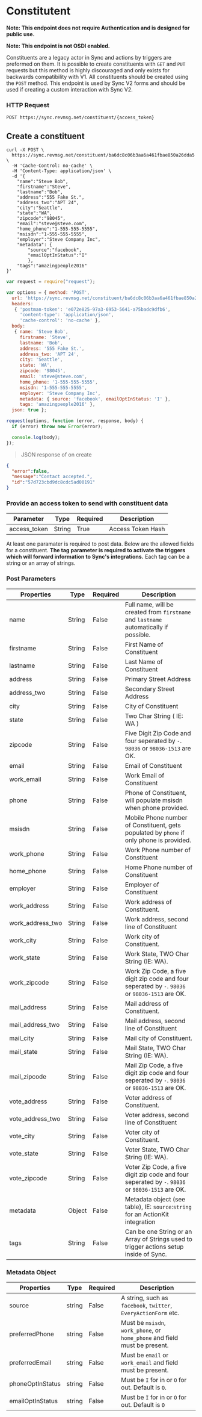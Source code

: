 # Constitutent

**Note: This endpoint does not require Authentication and is designed for public use.**

**Note: This endpoint is not OSDI enabled.**

Constituents are a legacy actor in Sync and actions by triggers are preformed on them.
It is possible to create constituents with `GET` and `PUT` requests but this method is highly discouraged and only exists for backwards compatibility with V1. All constituents should be created using the `POST` method. This endpoint is used by Sync V2 forms and should be used if creating a custom interaction with Sync V2.

### HTTP Request
`POST https://sync.revmsg.net/constituent/{access_token}`

## Create a constituent
```shell
curl -X POST \
  https://sync.revmsg.net/constituent/ba6dc8c06b3aa6a461fbae850a26dda5 \
  -H 'Cache-Control: no-cache' \
  -H 'Content-Type: application/json' \
  -d '{
	"name":"Steve Bob",
	"firstname":"Steve",
	"lastname":"Bob",
	"address":"555 Fake St.",
	"address_two":"APT 24",
	"city":"Seattle",
	"state":"WA",
	"zipcode":"98045",
	"email":"steve@steve.com",
	"home_phone":"1-555-555-5555",
	"msisdn":"1-555-555-5555",
	"employer":"Steve Company Inc",
	"metadata": {
		"source":"facebook",
		"emailOptInStatus":"I"
		},
	"tags":"amazingpeople2016"
}'
```

```javascript
var request = require("request");

var options = { method: 'POST',
  url: 'https://sync.revmsg.net/constituent/ba6dc8c06b3aa6a461fbae850a26dda5',
  headers: 
   { 'postman-token': 'e072e825-97a3-6953-5641-a75badc9dfb6',
     'content-type': 'application/json',
     'cache-control': 'no-cache' },
  body: 
   { name: 'Steve Bob',
     firstname: 'Steve',
     lastname: 'Bob',
     address: '555 Fake St.',
     address_two: 'APT 24',
     city: 'Seattle',
     state: 'WA',
     zipcode: '98045',
     email: 'steve@steve.com',
     home_phone: '1-555-555-5555',
     msisdn: '1-555-555-5555',
     employer: 'Steve Company Inc',
     metadata: { source: 'facebook', emailOptInStatus: 'I' },
     tags: 'amazingpeople2016' },
  json: true };

request(options, function (error, response, body) {
  if (error) throw new Error(error);

  console.log(body);
});
```

> JSON response of on create

```json
{
  "error":false,
  "message":"Contact accepted.",
  "id":"57d723cbd9dc8cdc5ad00191"
}
```

### Provide an access token to send with constituent data

| Parameter      | Type   | Required | Description             
| -------------- | ------ | -------- | ------------------------------- 
| access_token   | String | True     | Access Token Hash  

At least one paramater is required to post data. Below are the allowed fields for a constituent. **The tag parameter is required to activate the triggers which will forward information to Sync's integrations.** Each tag can be a string or an array of strings.

### Post Parameters

| Properties          | Type     | Required | Description |
| --------------------| -------- | -------- | ---------------------------------------------------------------------------------------- |
| name                | String   | False    | Full name, will be created from `firstname` and `lastname` automatically if possible.    |
| firstname           | String   | False    | First Name of Constituent |
| lastname            | String   | False    | Last Name of Constituent |
| address             | String   | False    | Primary Street Address |
| address_two         | String   | False    | Secondary Street Address|
| city                | String   | False    | City of Constituent |
| state               | String   | False    | Two Char String ( IE: WA ) |
| zipcode             | String   | False    | Five Digit Zip Code and four seperated by `-`. `98036` or `98036-1513` are OK. |
| email               | String   | False    | Email of Constituent  |
| work_email          | String   | False    | Work Email of Constituent  |
| phone               | String   | False    | Phone of Constituent, will populate msisdn when phone provided. |
| msisdn              | String   | False    | Mobile Phone number of Constituent, gets populated by `phone` if only phone is provided. |
| work_phone          | String   | False    | Work Phone number of Constituent |
| home_phone          | String   | False    | Home Phone number of Constituent |
| employer            | String   | False    | Employer of Constituent |
| work_address 	      | String   | False    | Work address of Constituent. |
| work_address_two    | String   | False    | Work address, second line of Constituent |
| work_city           | String   | False    | Work city of Constituent. | 
| work_state          | String   | False    | Work State, TWO Char String (IE: WA). |
| work_zipcode 	      | String   | False    | Work Zip Code, a five digit zip code and four seperated by `-`. `98036` or `98036-1513` are OK. |
| mail_address        | String   | False    | Mail address of Constituent. |
| mail_address_two    | String   | False    | Mail address, second line of Constituent |
| mail_city           | String   | False    | Mail city of Constituent. | 
| mail_state          | String   | False    | Mail State, TWO Char String (IE: WA). |
| mail_zipcode        | String   | False    | Mail Zip Code, a five digit zip code and four seperated by `-`. `98036` or `98036-1513` are OK. |
| vote_address        | String   | False    | Voter address of Constituent. |
| vote_address_two    | String   | False    | Voter address, second line of Constituent |
| vote_city           | String   | False    | Voter city of Constituent. | 
| vote_state          | String   | False    | Voter State, TWO Char String (IE: WA). |
| vote_zipcode        | String   | False    | Voter Zip Code, a five digit zip code and four seperated by `-`. `98036` or `98036-1513` are OK. |
| metadata            | Object   | False    | Metadata object (see table), IE: `source`:`string` for an ActionKit integration |
| tags                | String   | False    | Can be one String or an Array of Strings used to trigger actions setup inside of Sync.  |



### Metadata Object

| Properties | Type     | Required | Description |
| ----------------------| -------- | ---------| ------------------------------------------------------------------------- |
| source                | string   | False    | A string, such as `facebook`, `twitter`, `EveryActionForm` etc.           |
| preferredPhone        | string   | False    | Must be `msisdn`, `work_phone`, or `home_phone` and field must be present.|
| preferredEmail        | string   | False    | Must be `email` or `work_email` and field must be present.                |
| phoneOptInStatus      | string   | False    | Must be `I` for in or `O` for out. Default is `O`.                        |
| emailOptInStatus      | string   | False    | Must be `I` for in or `O` for out. Default is `O`                         |
